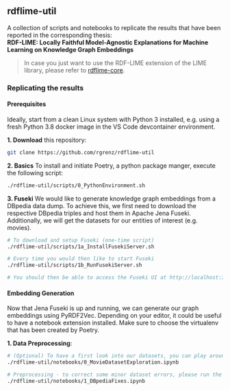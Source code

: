## rdflime-util
A collection of scripts and notebooks to replicate the results that have been reported in the corresponding thesis:<br>
__RDF-LIME: Locally Faithful Model-Agnostic Explanations for Machine Learning on Knowledge Graph Embeddings__

> In case you just want to use the RDF-LIME extension of the LIME library, please refer to [rdflime-core](https://github.com/rgrenz/rdflime-core).

### Replicating the results

#### Prerequisites
Ideally, start from a clean Linux system with Python 3 installed, e.g. using a fresh Python 3.8 docker image in the VS Code devcontainer environment.

__1. Download__ this repository:
```bash
git clone https://github.com/rgrenz/rdflime-util
```

__2. Basics__ To install and initiate Poetry, a python package manger, execute the following script:
```bash
./rdflime-util/scripts/0_PythonEnvironment.sh
```
__3. Fuseki__ We would like to generate knowledge graph embeddings from a DBpedia data dump. To achieve this, we first need to download the respective DBpedia triples and host them in Apache Jena Fuseki. Additionally, we will get the datasets for our entities of interest (e.g. movies).
```bash
# To download and setup Fuseki (one-time script)
./rdflime-util/scripts/1a_InstallFusekiServer.sh

# Every time you would then like to start Fuseki
./rdflime-util/scripts/1b_RunFusekiServer.sh

# You should then be able to access the Fuseki UI at http://localhost:3030
```

#### Embedding Generation
Now that Jena Fuseki is up and running, we can generate our graph embeddings using PyRDF2Vec. Depending on your editor, it could be useful to have a notebook extension installed. Make sure to choose the virtualenv that has been created by Poetry.

__1. Data Preprocessing__:
```bash
# (Optional) To have a first look into our datasets, you can play around in the following notebook:
./rdflime-util/notebooks/0_MovieDatasetExploration.ipynb

# Preprocessing - to correct some minor dataset errors, please run the cells in:
./rdflime-util/notebooks/1_DBpediaFixes.ipynb
```

